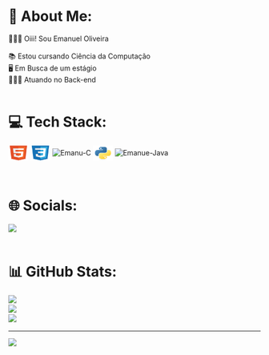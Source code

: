 # 💫 About Me:
🙋🏽‍♂️ Oiii! Sou Emanuel Oliveira<br><br>📚 Estou cursando Ciência da Computação<br>🖥️ Em Busca de um estágio<br>🧑🏾‍💻 Atuando no Back-end
<br>
<br>

# 💻 Tech Stack:
<div style="display: inline_block">
  <img align="center" alt="Emanu-HTML" height="30" width="40" src="https://raw.githubusercontent.com/devicons/devicon/master/icons/html5/html5-original.svg">
  <img align="center" alt="Emanu-CSS" height="30" width="40" src="https://raw.githubusercontent.com/devicons/devicon/master/icons/css3/css3-original.svg">
  <img align="center" alt="Emanu-C" height="30" width="40" src="https://cdn.jsdelivr.net/gh/devicons/devicon@latest/icons/c/c-original.svg" />
  <img align="center" alt="Emanu-Python" height="30" width="40" src="https://raw.githubusercontent.com/devicons/devicon/master/icons/python/python-original.svg">
  <img align="center" alt="Emanue-Java" height="30" width="40" src="https://cdn.jsdelivr.net/gh/devicons/devicon@latest/icons/java/java-original-wordmark.svg" />          
</div>
<br>
<br>

# 🌐 Socials:
<div> 
  <a href="https://instagram.com/_emanuelfoliveira" target="_blank"><img src="https://img.shields.io/badge/-Instagram-%23E4405F?style=for-the-badge&logo=instagram&logoColor=white" target="_blank"></a>
</div>
<br>

# 📊 GitHub Stats:
![](https://github-readme-stats.vercel.app/api?username=EmafPlayer&theme=nightowl&hide_border=false&include_all_commits=false&count_private=false)<br/>
![](https://github-readme-streak-stats.herokuapp.com/?user=EmafPlayer&theme=nightowl&hide_border=false)<br/>
![](https://github-readme-stats.vercel.app/api/top-langs/?username=EmafPlayer&theme=nightowl&hide_border=false&include_all_commits=false&count_private=false&layout=compact)

---
[![](https://visitcount.itsvg.in/api?id=EmafPlayer&icon=0&color=0)](https://visitcount.itsvg.in)

